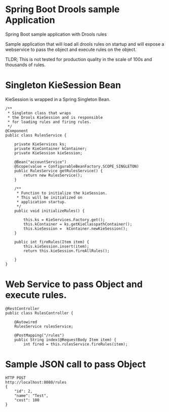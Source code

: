 # Spring Boot Drools sample Application
Spring Boot sample application with Drools rules

Sample application that will load all drools rules on startup
and will expose a webservice to pass the object and execute
rules on the object.

TLDR; This is not tested for production quality in the scale of 100s and thousands of rules.

# Singleton KieSession Bean
KieSession is wrapped in a Spring Singleton Bean.
```
/**
 * Singleton class that wraps
 * the Drools KieSession and is responsible
 * for loading rules and firing rules.
 */
@Component
public class RulesService {

    private KieServices ks;
    private KieContainer kContainer;
    private KieSession kieSession;

    @Bean("accountService")
    @Scope(value = ConfigurableBeanFactory.SCOPE_SINGLETON)
    public RulesService getRulesService() {
        return new RulesService();
    }

    /**
     * Function to initialize the kieSession.
     * This will be initialized on
     * application startup.
     */
    public void initializeRules() {

        this.ks = KieServices.Factory.get();
        this.kContainer = ks.getKieClasspathContainer();
        this.kieSession =  kContainer.newKieSession();
    }

    public int fireRules(Item item) {
        this.kieSession.insert(item);
        return this.kieSession.fireAllRules();

    }
}
```

# Web Service to pass Object and execute rules.
```
@RestController
public class RulesController {

    @Autowired
    RulesService rulesService;

    @PostMapping("/rules")
    public String index(@RequestBody Item item) {
        int fired = this.rulesService.fireRules(item);
```
# Sample JSON call to pass Object
```
HTTP POST
http://localhost:8080/rules
{
	"id": 2,
	"name": "Test",
	"cost": 100
}
```


